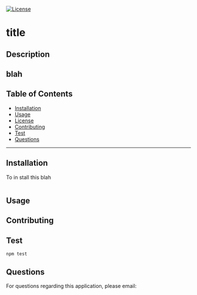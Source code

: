 
  
  [![License](https://img.shields.io/badge/license-Apache-blue.svg)](https://opensource.org/licenses/Apache-2.0)

  

  # title
  ## Description
  blah
  ---
  ## Table of Contents

  * [Installation](#installation)
  * [Usage](#usage)
  * [License](#license)
  * [Contributing](#contributing)
  * [Test](#test)
  * [Questions](#questions)
 ---
 ## Installation
  To in stall this blah
  ```
  
  ```

  ## Usage
  

  ## Contributing
  

  ## Test

  ```
  npm test
  ```

  ## Questions
  For questions regarding this application, please email: 
  
 





